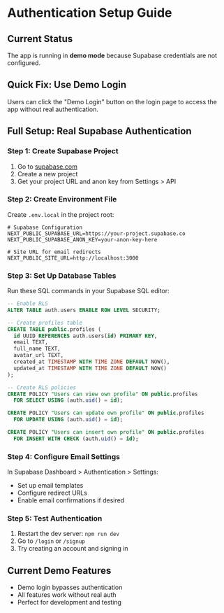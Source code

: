# Authentication Setup Guide

## Current Status
The app is running in **demo mode** because Supabase credentials are not configured.

## Quick Fix: Use Demo Login
Users can click the "Demo Login" button on the login page to access the app without real authentication.

## Full Setup: Real Supabase Authentication

### Step 1: Create Supabase Project
1. Go to [supabase.com](https://supabase.com)
2. Create a new project
3. Get your project URL and anon key from Settings > API

### Step 2: Create Environment File
Create `.env.local` in the project root:

```env
# Supabase Configuration
NEXT_PUBLIC_SUPABASE_URL=https://your-project.supabase.co
NEXT_PUBLIC_SUPABASE_ANON_KEY=your-anon-key-here

# Site URL for email redirects
NEXT_PUBLIC_SITE_URL=http://localhost:3000
```

### Step 3: Set Up Database Tables
Run these SQL commands in your Supabase SQL editor:

```sql
-- Enable RLS
ALTER TABLE auth.users ENABLE ROW LEVEL SECURITY;

-- Create profiles table
CREATE TABLE public.profiles (
  id UUID REFERENCES auth.users(id) PRIMARY KEY,
  email TEXT,
  full_name TEXT,
  avatar_url TEXT,
  created_at TIMESTAMP WITH TIME ZONE DEFAULT NOW(),
  updated_at TIMESTAMP WITH TIME ZONE DEFAULT NOW()
);

-- Create RLS policies
CREATE POLICY "Users can view own profile" ON public.profiles
  FOR SELECT USING (auth.uid() = id);

CREATE POLICY "Users can update own profile" ON public.profiles
  FOR UPDATE USING (auth.uid() = id);

CREATE POLICY "Users can insert own profile" ON public.profiles
  FOR INSERT WITH CHECK (auth.uid() = id);
```

### Step 4: Configure Email Settings
In Supabase Dashboard > Authentication > Settings:
- Set up email templates
- Configure redirect URLs
- Enable email confirmations if desired

### Step 5: Test Authentication
1. Restart the dev server: `npm run dev`
2. Go to `/login` or `/signup`
3. Try creating an account and signing in

## Current Demo Features
- Demo login bypasses authentication
- All features work without real auth
- Perfect for development and testing



